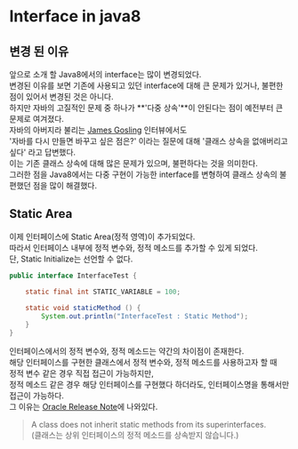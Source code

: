 # Interface in java8

## 변경 된 이유
앞으로 소개 할 Java8에서의 interface는 많이 변경되었다.  
변경된 이유를 보면 기존에 사용되고 있던 interface에 대해 큰 문제가 있거나, 불편한 점이 있어서 변경된 것은 아니다.  
하지만 자바의 고질적인 문제 중 하나가 **'다중 상속'**이 안된다는 점이 예전부터 큰 문제로 여겨졌다.  
자바의 아버지라 불리는 [James Gosling](https://ko.wikipedia.org/wiki/%EC%A0%9C%EC%9E%84%EC%8A%A4_%EA%B3%A0%EC%8A%AC%EB%A7%81) 인터뷰에서도  
'자바를 다시 만들면 바꾸고 싶은 점은?' 이라는 질문에 대해 '클래스 상속을 없애버리고 싶다' 라고 답변했다.  
이는 기존 클래스 상속에 대해 많은 문제가 있으며, 불편하다는 것을 의미한다.  
그러한 점을 Java8에서는 다중 구현이 가능한 interface를 변형하여 클래스 상속의 불편했던 점을 많이 해결했다.

## Static Area
이제 인터페이스에 Static Area(정적 영역)이 추가되었다.  
따라서 인터페이스 내부에 정적 변수와, 정적 메소드를 추가할 수 있게 되었다.  
단, Static Initialize는 선언할 수 없다.
```java
public interface InterfaceTest {

	static final int STATIC_VARIABLE = 100;
	
	static void staticMethod () {
		System.out.println("InterfaceTest : Static Method");
	}
}
```
인터페이스에서의 정적 변수와, 정적 메소드는 약간의 차이점이 존재한다.  
해당 인터페이스를 구현한 클래스에서 정적 변수와, 정적 메소드를 사용하고자 할 때  
정적 변수 같은 경우 직접 접근이 가능하지만,  
정적 메소드 같은 경우 해당 인터페이스를 구현했다 하더라도, 인터페이스명을 통해서만 접근이 가능하다.  
그 이유는 [Oracle Release Note](http://docs.oracle.com/javase/specs/jls/se8/html/jls-8.html#jls-8.4.8)에 나와있다.
> A class does not inherit static methods from its superinterfaces.  
> (클래스는 상위 인터페이스의 정적 메소드를 상속받지 않습니다.)